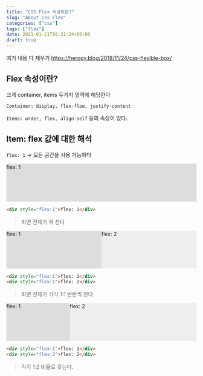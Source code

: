 ```yaml
---
title: "CSS Flex 속성이란?"
slug: "About Css Flex"
categories: ["css"]
tags: ["flex"]
date: 2021-01-21T08:31:24+09:00
draft: true
---
```


여기 내용 다 채우기 https://heropy.blog/2018/11/24/css-flexible-box/

## Flex 속성이란?

크게 container, items 두가지 영역에 해당한다

`Container: display, flex-flow, justify-content`

`Items: order, flex, align-self` 등의 속성이 있다.

## Item: flex 값에 대한 해석

`flex: 1` -> 모든 공간을 사용 가능하다

<div style="display: flex; height: 100px;">
  <div style="flex:1; background-color: #ddd;"">flex: 1</div>
</div>

```html
<div style="flex:1">flex: 1</div>
```

> 화면 전체가 꽉 찬다

<div style="display: flex; height: 100px;">
  <div style="flex:1; background-color: #ddd;"">flex: 1</div>
  <div style="flex:1; background-color: #eee;"">flex: 2</div>
</div>

```html
<div style="flex:1">flex: 1</div>
<div style="flex:1">flex: 2</div>
```

> 화면 전체가 각각 1:1 반반씩 찬다

<div style="display: flex; height: 100px;">
  <div style="flex:1; background-color: #ddd;"">flex: 1</div>
  <div style="flex:2; background-color: #eee;"">flex: 2</div>
</div>

```html
<div style="flex:1">flex: 1</div>
<div style="flex:2">flex: 2</div>
```

> 각각 1:2 비율로 갖는다.
